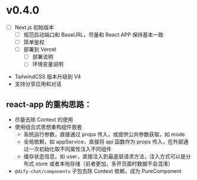 # v0.4.0

- [ ] Next.js 初始版本
  - [ ] 规范启动端口和 BaseURL，尽量和 React APP 保持基本一致
  - [ ] 简单鉴权
  - [ ] 部署到 Vercel
    - [ ] 部署说明
    - [ ] 环境变量说明
- TailwindCSS 版本升级到 V4
- 支持分享应用和对话

## react-app 的重构思路：

- 尽量去除 Context 的使用
- 使用组合式思想重构组件嵌套
  - 系统运行参数，直接通过 props 传入，或提供公共参数获取，如 mode
  - 全局依赖，如 appService，直接将 api 函数作为 props 传入，在外部通过一次初始化取不同属性注入不同组件
  - 缓存状态信息，如 user，直接注入到最底层请求方法，注入方式可以是分布式 store 或者本地存储（前者更加，多开页面时数据不会混淆）
- `@dify-chat/components` 子包去除 Context 依赖，成为 PureComponent
